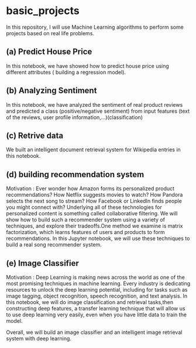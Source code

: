 # basic_projects
In this repository, I will use Machine Learning algorithms to perform some projects based on real life problems.
## (a) Predict House Price 
In this notebook, we have showed how to predict house price using different attributes ( building a regression model).
## (b) Analyzing Sentiment 
In this notebook, we have analyzed the sentiment of real product reviews and predicted a class (positive/negative sentiment) from input features (text of the reviews, user profile information,...)(classification)
## (c) Retrive data
We built an intelligent document retrieval system for Wikipedia entries in this notebook.
## (d) building recommendation system
Motivation : Ever wonder how Amazon forms its personalized product recommendations? How Netflix suggests movies to watch? How Pandora selects the next song to stream? How Facebook or LinkedIn finds people you might connect with? Underlying all of these technologies for personalized content is something called collaborative filtering.
We will show how to build such a recommender system using a variety of techniques, and explore their tradeoffs.One method we examine is matrix factorization, which learns features of users and products to form recommendations. In this Jupyter notebook, we will use these techniques to build a real song recommender system.

## (e) Image Classifier
Motivation :  Deep Learning is making news across the world as one of the most promising techniques in machine learning. Every industry is dedicating resources to unlock the deep learning potential, including for tasks such as image tagging, object recognition, speech recognition, and text analysis.
In this notebook, we will do image classification and retrieval tasks,then constructing deep features, a transfer learning technique that will allow us to use deep learning very easily, even when you have little data to train the model.

Overall, we will build an image classifier and an intelligent image retrieval system with deep learning.



